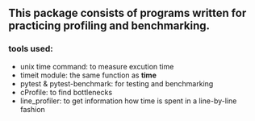 ## This package consists of programs written for practicing profiling and benchmarking.

### tools used:
- unix time command: to measure excution time
- timeit module: the same function as **time**
- pytest & pytest-benchmark: for testing and benchmarking
- cProfile: to find bottlenecks
- line_profiler: to get information how time is spent in a line-by-line fashion
